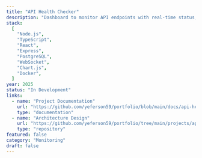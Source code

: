 ```yaml
---
title: "API Health Checker"
description: "Dashboard to monitor API endpoints with real-time status, response time tracking, and alerting. Features uptime monitoring and performance analytics."
stack:
  [
    "Node.js",
    "TypeScript",
    "React",
    "Express",
    "PostgreSQL",
    "WebSocket",
    "Chart.js",
    "Docker",
  ]
year: 2025
status: "In Development"
links:
  - name: "Project Documentation"
    url: "https://github.com/yeferson59/portfolio/blob/main/docs/api-health-checker.md"
    type: "documentation"
  - name: "Architecture Design"
    url: "https://github.com/yeferson59/portfolio/tree/main/projects/api-health-checker"
    type: "repository"
featured: false
category: "Monitoring"
draft: false
---
```


